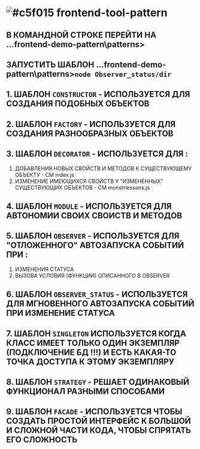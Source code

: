 # ![#c5f015](https://placehold.it/15/c5f015/000000?text='') frontend-tool-pattern

## В КОМАНДНОЙ СТРОКЕ ПЕРЕЙТИ НА ...frontend-demo-pattern\patterns>
## ЗАПУСТИТЬ ШАБЛОН ...frontend-demo-pattern\patterns>`node Observer_status/dir` 
## 1. ШАБЛОН `CONSTRUCTOR` - ИСПОЛЬЗУЕТСЯ ДЛЯ СОЗДАНИЯ ПОДОБНЫХ ОБЪЕКТОВ
## 2. ШАБЛОН `FACTORY` - ИСПОЛЬЗУЕТСЯ ДЛЯ СОЗДАНИЯ РАЗНООБРАЗНЫХ ОБЪЕКТОВ
## 3. ШАБЛОН `DECORATOR` - ИСПОЛЬЗУЕТСЯ ДЛЯ :
1. ДОБАВЛЕНИЯ НОВЫХ СВОЙСТВ И МЕТОДОВ К СУЩЕСТВУЮЩЕМУ ОБЪЕКТУ - СМ index.js
2. ИЗМЕНЕНИЕ ИМЕЮЩИХСЯ СВОЙСТВ У "ИЗМЕНЕННЫХ" СУЩЕСТВУЮЩИХ ОБЪЕКТОВ - СМ monstrlessons.js

## 4. ШАБЛОН `MODULE` - ИСПОЛЬЗУЕТСЯ ДЛЯ АВТОНОМИИ СВОИХ СВОИСТВ И МЕТОДОВ
## 5. ШАБЛОН `OBSERVER` - ИСПОЛЬЗУЕТСЯ ДЛЯ "ОТЛОЖЕННОГО" АВТОЗАПУСКА СОБЫТИЙ ПРИ :
1. ИЗМЕНЕНИЯ СТАТУСА
2. ВЫЗОВА УСЛОВИЯ (ФУНКЦИИ) ОПИСАННОГО В OBSERVER

## 6. ШАБЛОН `OBSERVER_STATUS` - ИСПОЛЬЗУЕТСЯ ДЛЯ МГНОВЕННОГО АВТОЗАПУСКА СОБЫТИЙ ПРИ ИЗМЕНЕНИЕ СТАТУСА
## 7. ШАБЛОН `SINGLETON` ИСПОЛЬЗУЕТСЯ КОГДА КЛАСС ИМЕЕТ ТОЛЬКО ОДИН ЭКЗЕМПЛЯР (ПОДКЛЮЧЕНИЕ БД !!!) И ЕСТЬ КАКАЯ-ТО ТОЧКА ДОСТУПА К ЭТОМУ ЭКЗЕМПЛЯРУ
## 8. ШАБЛОН `STRATEGY` - РЕШАЕТ ОДИНАКОВЫЙ ФУНКЦИОНАЛ РАЗНЫМИ СПОСОБАМИ 
## 9. ШАБЛОН `FACADE` - ИСПОЛЬЗУЕТСЯ ЧТОБЫ СОЗДАТЬ ПРОСТОЙ ИНТЕРФЕЙС К БОЛЬШОЙ И СЛОЖНОЙ ЧАСТИ КОДА, ЧТОБЫ СПРЯТАТЬ ЕГО СЛОЖНОСТЬ 